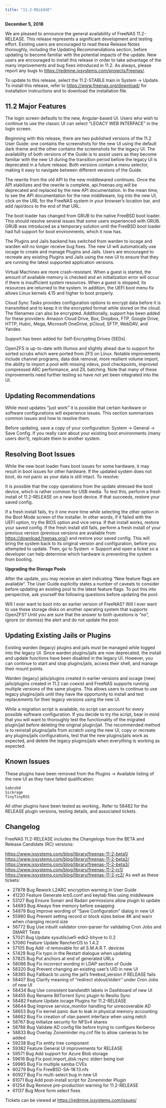 ```yaml
---
title: "11.2-RELEASE"
---
```


**December 5, 2018**

We are pleased to announce the general availability of FreeNAS 11.2-RELEASE. This release represents a significant development and testing effort. Existing users are encouraged to read these Release Notes thoroughly, including the Updating Recommendations section, before updating to become familiar with the potential impacts of the update. New users are encouraged to install this release in order to take advantage of the many improvements and bug fixes introduced in 11.2. As always, please report any bugs to https://redmine.ixsystems.com/projects/freenas/.

To update to this release, select the 11.2-STABLE train in System → Update. To install this release, refer to https://www.freenas.org/download/ for installation instructions and to download the installation file.

## 11.2 Major Features

The login screen defaults to the new, Angular-based UI. Users who wish to continue to use the classic UI can select “LEGACY WEB INTERFACE” in the login screen.

Beginning with this release, there are two published versions of the 11.2 User Guide: one contains the screenshots for the new UI using the default dark theme and the other contains the screenshots for the legacy UI. The availability of both versions of the Guide is to assist users as they become familiar with the new UI during the transition period before the legacy UI is deprecated in a future release. Both versions contain a menu selector, making it easy to navigate between different versions of the Guide.

The rewrite from the old API to the new middlewared continues. Once the API stabilizes and the rewrite is complete, api.freenas.org will be deprecated and replaced by the new API documentation. In the mean time, to see the API documentation for the new middleware, log into the new UI, click on the URL for the FreeNAS system in your browser’s location bar, and add /api/docs to the end of that URL.

The boot loader has changed from GRUB to the native FreeBSD boot loader. This should resolve several issues that some users experienced with GRUB. GRUB was introduced as a temporary solution until the FreeBSD boot loader had full support for boot environments, which it now has.

The Plugins and Jails backend has switched from warden to iocage and warden will no longer receive bug fixes. The new UI will automatically use iocage to create and manage Plugins and Jails. Users are encouraged to recreate any existing Plugins and Jails using the new UI to ensure that they are running the latest supported application versions.

Virtual Machines are more crash-resistant. When a guest is started, the amount of available memory is checked and an initialization error will occur if there is insufficient system resources. When a guest is stopped, its resources are returned to the system. In addition, the UEFI boot menu fix allows Linux kernels 4.15 and higher to boot properly.

Cloud Sync Tasks provides configuration options to encrypt data before it is transmitted and to keep it in the encrypted format while stored on the cloud. The filenames can also be encrypted. Additionally, support has been added for these providers: Amazon Cloud Drive, Box, Dropbox, FTP, Google Drive, HTTP, Hubic, Mega, Microsoft OneDrive, pCloud, SFTP, WebDAV, and Yandex.

Support has been added for Self-Encrypting Drives (SEDs).

OpenZFS is up-to-date with Illumos and slightly ahead due to support for sorted scrubs which were ported from ZFS on Linux. Notable improvements include channel programs, data disk removal, more resilient volume import, the ability to import a pool with missing vdevs, pool checkpoints, improved compressed ARC performance, and ZIL batching. Note that many of these improvements need further testing so have not yet been integrated into the UI.

## Updating Recommendations

While most updates “just work” it is possible that certain hardware or software configurations will experience issues. This section summarizes common issues and how to resolve them.

Before updating, save a copy of your configuration: System → General → Save Config. If you really care about your existing boot environments (many users don’t), replicate them to another system.

## Resolving Boot Issues

While the new boot loader fixes boot issues for some hardware, it may result in boot issues for other hardware. If the updated system does not boot, do not panic as your data is still intact. To resolve:

It is possible that the copy operations from the update stressed the boot device, which is rather common for USB media. To test this, perform a fresh install of 11.2-RELEASE on a new boot device. If that succeeds, restore your saved config.

If a fresh install fails, try it one more time while selecting the other option in the Boot Mode screen of the installer. In other words, if it failed with the UEFI option, try the BIOS option and vice versa. If that install works, restore your saved config.
If the fresh install still fails, perform a fresh install of your previous version (previous versions are available from https://download.freenas.org/) and restore your saved config. This will bring the system back to its original version and configuration, before you attempted to update. Then, go to System → Support and open a ticket so a developer can help determine which hardware is preventing the system from booting.

**Upgrading the Storage Pools**

After the update, you may receive an alert indicating “New feature flags are available”. The User Guide explicitly states a number of caveats to consider before updating an existing pool to the latest feature flags. To put this into perspective, ask yourself the following questions before updating the pool:

Will I ever want to boot into an earlier version of FreeNAS?
Will I ever want to use these storage disks on another operating system that supports OpenZFS?
Until you are sure that the answer to both questions is “no”, ignore (or dismiss) the alert and do not update the pool.

## Updating Existing Jails or Plugins

Existing warden (legacy) plugins and jails must be managed while logged into the legacy UI. Since warden plugins/jails are now deprecated, the install and update functions have been disabled in the legacy UI. However, you can continue to start and stop plugins/jails, access their shell, and manage their mount points.

Warden (legacy) jails/plugins created in earlier versions and iocage (new) jails/plugins created in 11.2 can coexist and FreeNAS supports running multiple versions of the same plugins. This allows users to continue to use legacy plugins/jails until they have the opportunity to install and test replacements for their legacy versions using the new UI.

While a migration script is available, no script can account for every possible software configuration. If you decide to try the script, bear in mind that you will want to thoroughly test the functionality of the migrated plugin/jail before deleting the original plugin/jail. The recommended method is to reinstall plugins/jails from scratch using the new UI, copy or recreate any plugins/jails configurations, test that the new plugins/jails work as expected, and delete the legacy plugins/jails when everything is working as expected.

## Known Issues

These plugins have been removed from the Plugins → Available listing of the new UI as they have failed qualification:
```
Sabnzbd
Sickrage
TinyTinyRSS
```

All other plugins have been tested as working,. Refer to 58482 for the RELEASE plugin versions, testing details, and associated tickets.

## Changelog

FreeNAS 11.2-RELEASE includes the Changelogs from the BETA and Release Candidate (RC) versions:

https://www.ixsystems.com/blog/library/freenas-11-2-beta1/
https://www.ixsystems.com/blog/library/freenas-11-2-beta2/
https://www.ixsystems.com/blog/library/freenas-11-2-beta3/
https://www.ixsystems.com/blog/library/freenas-11-2-rc1/
https://www.ixsystems.com/blog/library/freenas-11-2-rc2/
As well as these tickets:

+ 27878	Bug	 Rework L2ARC encryption warning in User Guide
+ 41220	Feature	 Generate krb5.conf and keytab files using middleware
+ 53127	Bug	 Ensure Sonarr and Radarr permissions allow plugin to update
+ 54693	Bug	 Always free memory before swapping
+ 54879	Bug	 Improve wording of “Save Configuration” dialog in new UI
+ 55980	Bug	 Prevent setting record or block sizes below 4K and warn when changing record size
+ 56772	Bug	 Use inbuilt validator cron-parser for validating Cron Jobs and SMART Tests
+ 57021	Bug	 Update sysutils/uefi-edk2-bhyve to 0.2
+ 57060	Feature	 Update RancherOS to 1.4.2
+ 57105	Bug	 Add -d removable for all S.M.A.R.T. devices
+ 57429	Bug	 Fix typo in the Restart dialogue when updating
+ 57825	Bug	 Put anchors at end of generated URLs
+ 58086	Bug	 Fix incorrect wording in LDAP section of Guide
+ 58320	Bug	 Prevent changing an existing user’s UID in new UI
+ 58365	Bug	 Fallback to using the jail’s freebsd_version if RELEASE fails
+ 58407	Bug	 Clarify meaning of “redirect stdout/stderr” under Cron Jobs of new UI
+ 58434	Bug	 Use consistent bandwidth labels in Dashboard of new UI
+ 58455	Bug	 Rename BitTorrent Sync plugin to Resilio Sync
+ 58482	Feature	 Update iocage Plugins for 11.2-RELEASE
+ 58644	Bug	 Improve service_monitor handling for unrecoverable AD
+ 58653	Bug	 Fix kernel panic due to leak in physical memory accounting
+ 58662	Bug	 Fix creation of vlan parent interface when using netcli
+ 58767	Bug	 Initialize security for NFSv4 shares
+ 58788	Bug	 Validate AD config file before trying to configure Kerberos
+ 58833	Bug	 Overlay Zoneminder my.cnf file to allow cameras to be added
+ 59238	Bug	 Fix entity tree component
+ 59382	Feature	 General UI improvements for RELEASE
+ 59571	Bug	 Add support for Azure Blob storage
+ 59616	Bug	 Fix pool.import_disk rsync stderr being lost
+ 59985	Bug	 Fix multiple samba CVEs
+ 60279	Bug	 Fix FreeBSD-SA-18:13.nfs
+ 60927	Bug	 Fix multi-select bug in new UI
+ 61071	Bug	 Add post-install script for Zoneminder Plugin
+ 61254	Bug	 Remove pre-production warning for 11.2-RELEASE
+ 61137	Bug	 More form select fixes

Tickets can be viewed at https://redmine.ixsystems.com/issues/